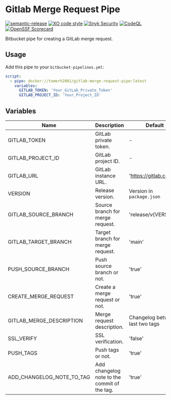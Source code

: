 # Gitlab Merge Request Pipe
[![semantic-release](https://img.shields.io/badge/%20%20%F0%9F%93%A6%F0%9F%9A%80-semantic--release-e10079.svg)](https://github.com/semantic-release/semantic-release)
[![XO code style](https://shields.io/badge/code_style-5ed9c7?logo=xo&labelColor=gray)](https://github.com/xojs/xo)
[![Snyk Security](../../actions/workflows/snyk-security.yml/badge.svg)](../../actions/workflows/snyk-security.yml)
[![CodeQL](../../actions/workflows/codeql.yml/badge.svg)](../../actions/workflows/codeql.yml)
[![OpenSSF Scorecard](https://api.securityscorecards.dev/projects/github.com/tomerh2001/gitlab-merge-request-pipe/badge)](https://securityscorecards.dev/viewer/?uri=github.com/tomerh2001/gitlab-merge-request-pipe)

Bitbucket pipe for creating a GitLab merge request.

## Usage

Add this pipe to your `bitbucket-pipelines.yml`:

```yaml
script:
  - pipe: docker://tomerh2001/gitlab-merge-request-pipe:latest
    variables:
      GITLAB_TOKEN: 'Your_GitLab_Private_Token'
      GITLAB_PROJECT_ID: 'Your_Project_ID'
```

## Variables

| Name | Description | Default | Required |
| ---- | ----------- | ------- | -------- |
| GITLAB_TOKEN | GitLab private token. | - | Yes |
| GITLAB_PROJECT_ID | GitLab project ID. | - | Yes |
| GITLAB_URL | GitLab instance URL. | 'https://gitlab.com' | No |
| VERSION | Release version. | Version in `package.json` | No |
| GITLAB_SOURCE_BRANCH | Source branch for merge request. | 'release/v{VERSION}' | No |
| GITLAB_TARGET_BRANCH | Target branch for merge request. | 'main' | No |
| PUSH_SOURCE_BRANCH | Push source branch or not. | 'true' | No |
| CREATE_MERGE_REQUEST | Create a merge request or not. | 'true' | No |
| GITLAB_MERGE_DESCRIPTION | Merge request description. | Changelog between last two tags | No |
| SSL_VERIFY | SSL verification. | 'false' | No |
| PUSH_TAGS | Push tags or not. | 'true' | No |
| ADD_CHANGELOG_NOTE_TO_TAG | Add changelog note to the commit of the tag. | 'true' | No |